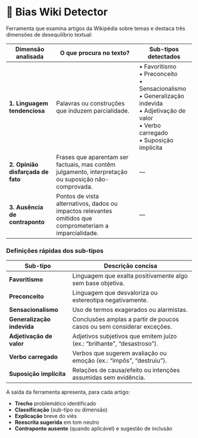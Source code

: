 # 🧠 Bias Wiki Detector

Ferramenta que examina artigos da Wikipédia sobre temas e destaca três dimensões de desequilíbrio textual:

| Dimensão analisada | O que procura no texto? | Sub-tipos detectados |
|--------------------|-------------------------|----------------------|
| **1. Linguagem tendenciosa** | Palavras ou construções que induzem parcialidade. | • Favoritismo<br>• Preconceito<br>• Sensacionalismo<br>• Generalização indevida<br>• Adjetivação de valor<br>• Verbo carregado<br>• Suposição implícita |
| **2. Opinião disfarçada de fato** | Frases que aparentam ser factuais, mas contêm julgamento, interpretação ou suposição não-comprovada. | — |
| **3. Ausência de contraponto** | Pontos de vista alternativos, dados ou impactos relevantes omitidos que comprometeriam a imparcialidade. | — |

### Definições rápidas dos sub-tipos

| Sub-tipo | Descrição concisa |
|----------|------------------|
| **Favoritismo** | Linguagem que exalta positivamente algo sem base objetiva. |
| **Preconceito** | Linguagem que desvaloriza ou estereotipa negativamente. |
| **Sensacionalismo** | Uso de termos exagerados ou alarmistas. |
| **Generalização indevida** | Conclusões amplas a partir de poucos casos ou sem considerar exceções. |
| **Adjetivação de valor** | Adjetivos subjetivos que emitem juízo (ex.: “brilhante”, “desastroso”). |
| **Verbo carregado** | Verbos que sugerem avaliação ou emoção (ex.: “impôs”, “destruiu”). |
| **Suposição implícita** | Relações de causa/efeito ou intenções assumidas sem evidência. |

A saída da ferramenta apresenta, para cada artigo:

- **Trecho** problemático identificado  
- **Classificação** (sub-tipo ou dimensão)  
- **Explicação** breve do viés  
- **Reescrita sugerida** em tom neutro  
- **Contraponto ausente** (quando aplicável) e sugestão de inclusão
